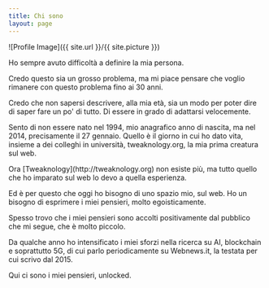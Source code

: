 ```yaml
---
title: Chi sono
layout: page
---
```

![Profile Image]({{ site.url }}/{{ site.picture }})

<p>Ho sempre avuto difficoltà a definire la mia persona.</p>

<p>Credo questo sia un grosso problema, ma mi piace pensare che voglio rimanere con questo problema fino ai 30 anni.</p>

<p>Credo che non sapersi descrivere, alla mia età, sia un modo per poter dire di saper fare un po' di tutto. Di essere in grado di adattarsi velocemente.</p>

<p>Sento di non essere nato nel 1994, mio anagrafico anno di nascita, ma nel 2014, precisamente il 27 gennaio. Quello è il giorno in cui ho dato vita, insieme a dei colleghi in università, tweaknology.org, la mia prima creatura sul web.</p>

<p>Ora [Tweaknology](http://tweaknology.org) non esiste più, ma tutto quello che ho imparato sul web lo devo a quella esperienza.</p>

<p>Ed è per questo che oggi ho bisogno di uno spazio mio, sul web. Ho un bisogno di esprimere i miei pensieri, molto egoisticamente.</p>

<p>Spesso trovo che i miei pensieri sono accolti positivamente dal pubblico che mi segue, che è molto piccolo.</p>

<p>Da qualche anno ho intensificato i miei sforzi nella ricerca su AI, blockchain e soprattutto 5G, di cui parlo periodicamente su Webnews.it, la testata per cui scrivo dal 2015.</p>

<p>Qui ci sono i miei pensieri, unlocked.</p>
